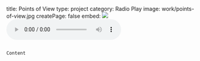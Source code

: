 title: Points of View
type: project
category: Radio Play
image: work/points-of-view.jpg
createPage: false
embed: <img src="{{siteBase}}/work/points-of-view.jpg"><audio src="{{siteBase}}/work/points-of-view.mp3" controls>
order: 2


~~~

Content